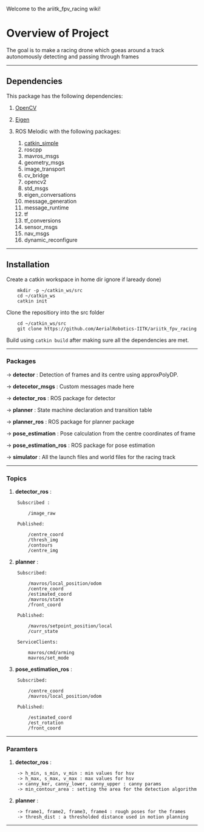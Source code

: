 Welcome to the ariitk_fpv_racing wiki!

# Overview of Project
The goal is to make a racing drone which goeas around a track autonomously detecting and passing through frames

---
## Dependencies

This package has the following dependencies:

1. [OpenCV](https://opencv.org) 
2. [Eigen](http://eigen.tuxfamily.org/index.php?title=Main_Page)
3. ROS Melodic with the following packages:

    1. [catkin_simple](https://github.com/catkin/catkin_simple)
    2. roscpp
    3. mavros_msgs
    4. geometry_msgs
    5. image_transport
    6. cv_bridge
    7. opencv2
    8. std_msgs
    9. eigen_conversations
    10. message_generation
    11. message_runtime
    12. tf
    13. tf_conversions
    14. sensor_msgs
    15. nav_msgs
    16. dynamic_reconfigure
    
---
## Installation

Create a catkin workspace in home dir ignore if laready done)
```
    mkdir -p ~/catkin_ws/src
    cd ~/catkin_ws
    catkin init
```
Clone the repositiory into the src folder
```
    cd ~/catkin_ws/src
    git clone https://github.com/AerialRobotics-IITK/ariitk_fpv_racing
```
Build using ``` catkin build ``` after making sure all the dependencies are met.

---
### Packages

-> **detector** : Detection of frames and its centre using approxPolyDP.

-> **detecetor_msgs** : Custom messages made here
    
-> **detector_ros** : ROS package for detector
    
-> **planner** : State machine declaration and transition table 
    
-> **planner_ros** : ROS package for planner package
    
-> **pose_estimation** : Pose calculation from the centre coordinates of frame
    
-> **pose_estimation_ros** : ROS package for pose estimation
    
-> **simulator** : All the launch files and world files for the racing track

---
### Topics

1. **detector_ros** :
```
    Subscribed :

        /image_raw

    Published:

        /centre_coord
        /thresh_img
        /contours
        /centre_img
```
2. **planner** : 
```
    Subscribed:

        /mavros/local_position/odom
        /centre_coord
        /estimated_coord
        /mavros/state
        /front_coord

    Published:

        /mavros/setpoint_position/local
        /curr_state

    ServiceClients:

        mavros/cmd/arming
        mavros/set_mode
```
3. **pose_estimation_ros** :
```
    Subscribed:

        /centre_coord
        /mavros/local_position/odom

    Published:
        
        /estimated_coord
        /est_rotation
        /front_coord
```
---
### Paramters

1. **detector_ros** :
```
    -> h_min, s_min, v_min : min values for hsv
    -> h_max, s_max, v_max : max values for hsv
    -> canny_ker, canny_lower, canny_upper : canny params
    -> min_contour_area : setting the area for the detection algorithm
```

2. **planner** :
```
    -> frame1, frame2, frame3, frame4 : rough poses for the frames
    -> thresh_dist : a thresholded distance used in motion planning
```
---

